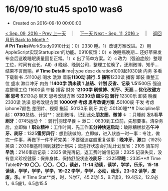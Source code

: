 # 16/09/10 stu45 spo10 was6

* Created on 2016-09-10 00:00:00

[&lt; Sep. 09, 2016 - Prev 上一天](d09.md)     \|     [下一天 Next - Sep. 11, 2016 &gt;](d11.md)     \|     [返回月历 Back to Month ^](index.md)   
**\# Pri Tasks**WorkStudy0910计划：0）2330 睡。1）改键方案改进。2）用AppleScript实现Startupizer的功能。0910反馈：0）e 晚睡癌晚期… 还好苹果发布会后这晚睡眠质量回复正常。1）c 出了简单方案。2）c 改为（强迫症般）整理工位，时间有点长。All）d 晚起、晚到公司，整理工位晚了，还刷微博、知乎… 结果不言而喻。**\# Time Detail**time\|type desc duration1000起1030读 内务 多看下载新书 .51100必 喝水 洗漱 着装**1130动 骑行 .5** **播客**1230读 播客 卸装 重整工位 盛水 漱口冲牙 内务 1**1400学 清未读 1** **总结、计划 反省、记录 1.5**1500乐 强迫症整理工位 11600读 午餐 播客 财务 1**2100学 刷微博、知乎、天涯… 优化改键方案 思考 5**2130必 聊天 思考改键方案 5**2230动 踢沙包 骑行 1**2300乐 卸装 晚餐2330读 洗澡 思考改键方案 1**0000学 考虑 思考改键方案 .5**0100废 干发 考虑iphone7颜色 差图片、视频 拖延 .50130乐 刷牙 其它 .50130睡**\# Discipline早起：**0730**总结、计划**：发到微博、记到此处**朋友圈、微博** ↓ ：只睡前 发&看**早刷牙**：0745运动 ↑ ：骑行\|羽球早餐 ↓ 漱口：0830到工位前，先想要事。清杂务后，立即做！**职业精神**：工作时间，先工作**五分钟快速启动**：破除糟糕状态**午冲牙、刷牙**：1325**雷厉风行**：想到该做的，立即做，进入状态一时一事：专注，做完一件事，再做下一件不苛完美：不要强迫症般重复做事！**晚冲牙、漱口**（1925）英语：2030根基时间到就按计划来；流连好状态会打乱计划反省：2105 骑车时**早洗**：2140事后记录：2325 做完再记，返工费时诚信记录：2325 记录失实，没有意义珍视健康：保养身体，保持舒服状态晚**刷牙**：2325**早睡**：2335**\# Time Table**07-10 〇〇，〇〇，〇〇，读必，11-14 动读，读学，学学，乐乐，15-18 读读，学学，学学，学学，19-22 学学，学学，必动，动乐，23-02 读学，废废，乐。**\# Time Stat**类，时，%学7，45.2动1.5，9.7读3，19.4乐2，12.9必1，6.5废1，6.5总15.5

